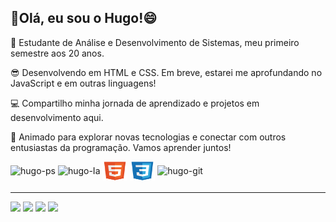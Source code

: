 ## 👋Olá, eu sou o Hugo!😄

🌱 Estudante de Análise e Desenvolvimento de Sistemas, meu primeiro semestre aos 20 anos.

😎 Desenvolvendo em HTML e CSS. Em breve, estarei me aprofundando no JavaScript e em outras linguagens!

💻 Compartilho minha jornada de aprendizado e projetos em desenvolvimento aqui.

🚀 Animado para explorar novas tecnologias e conectar com outros entusiastas da programação. Vamos aprender juntos!

<section style="display: inline-block; ">
  <img align="center" alt="hugo-ps" height="30" width="40" src="https://cdn.jsdelivr.net/gh/devicons/devicon@latest/icons/photoshop/photoshop-original.svg" />
  <img align="center" alt="hugo-Ia" height="30" width="40" src="https://cdn.jsdelivr.net/gh/devicons/devicon@latest/icons/illustrator/illustrator-plain.svg" />
  <img align="center" alt="hugo-HTML" height="30" width="40" src="https://raw.githubusercontent.com/devicons/devicon/master/icons/html5/html5-original.svg">
  <img align="center" alt="hugo-CSS" height="30" width="40" src="https://raw.githubusercontent.com/devicons/devicon/master/icons/css3/css3-original.svg">
  <img align="center" alt="hugo-git" height="30" width="40" src="https://cdn.jsdelivr.net/gh/devicons/devicon@latest/icons/git/git-original.svg" />     
</section>

####
<hr>
<section> 
  <a href="https://instagram.com/hugao.zl" target="_blank"><img src="https://img.shields.io/badge/-Instagram-%23E4405F?style=for-the-badge&logo=instagram&logoColor=white" target="_blank"></a>
  <a href="discordapp.com/users/333687065214713866" target="_blank"><img src="https://img.shields.io/badge/Discord-7289DA?style=for-the-badge&logo=discord&logoColor=white" target="_blank"></a> 
  <a href="mailto:hugopereira.contato@gmail.com"><img src="https://img.shields.io/badge/-Gmail-%23333?style=for-the-badge&logo=gmail&logoColor=white" target="_blank"></a>
  <a href="#" target="_blank"><img src="https://img.shields.io/badge/-LinkedIn-%230077B5?style=for-the-badge&logo=linkedin&logoColor=white" target="_blank"></a> 
</section>

####

